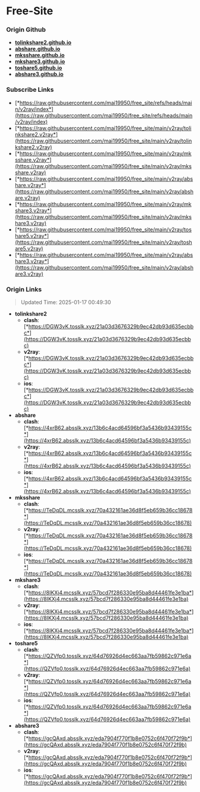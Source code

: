 # Free-Site

### Origin Github

- [**tolinkshare2.github.io**](https://github.com/tolinkshare2/tolinkshare2.github.io)
- [**abshare.github.io**](https://github.com/abshare/abshare.github.io)
- [**mksshare.github.io**](https://github.com/mksshare/mksshare.github.io)
- [**mkshare3.github.io**](https://github.com/mkshare3/mkshare3.github.io)
- [**toshare5.github.io**](https://github.com/toshare5/toshare5.github.io)
- [**abshare3.github.io**](https://github.com/abshare3/abshare3.github.io)

### Subscribe Links

- [*https://raw.githubusercontent.com/mai19950/free_site/refs/heads/main/v2ray/index*](https://raw.githubusercontent.com/mai19950/free_site/refs/heads/main/v2ray/index)
- [*https://raw.githubusercontent.com/mai19950/free_site/main/v2ray/tolinkshare2.v2ray*](https://raw.githubusercontent.com/mai19950/free_site/main/v2ray/tolinkshare2.v2ray)
- [*https://raw.githubusercontent.com/mai19950/free_site/main/v2ray/mksshare.v2ray*](https://raw.githubusercontent.com/mai19950/free_site/main/v2ray/mksshare.v2ray)
- [*https://raw.githubusercontent.com/mai19950/free_site/main/v2ray/abshare.v2ray*](https://raw.githubusercontent.com/mai19950/free_site/main/v2ray/abshare.v2ray)
- [*https://raw.githubusercontent.com/mai19950/free_site/main/v2ray/mkshare3.v2ray*](https://raw.githubusercontent.com/mai19950/free_site/main/v2ray/mkshare3.v2ray)
- [*https://raw.githubusercontent.com/mai19950/free_site/main/v2ray/toshare5.v2ray*](https://raw.githubusercontent.com/mai19950/free_site/main/v2ray/toshare5.v2ray)
- [*https://raw.githubusercontent.com/mai19950/free_site/main/v2ray/abshare3.v2ray*](https://raw.githubusercontent.com/mai19950/free_site/main/v2ray/abshare3.v2ray)

### Origin Links

> Updated Time: 2025-01-17 00:49:30

- **tolinkshare2**
  - **clash**: [*https://DGW3vK.tosslk.xyz/21a03d3676329b9ec42db93d635ecbbc*](https://DGW3vK.tosslk.xyz/21a03d3676329b9ec42db93d635ecbbc)
  - **v2ray**: [*https://DGW3vK.tosslk.xyz/21a03d3676329b9ec42db93d635ecbbc*](https://DGW3vK.tosslk.xyz/21a03d3676329b9ec42db93d635ecbbc)
  - **ios**: [*https://DGW3vK.tosslk.xyz/21a03d3676329b9ec42db93d635ecbbc*](https://DGW3vK.tosslk.xyz/21a03d3676329b9ec42db93d635ecbbc)
- **abshare**
  - **clash**: [*https://4xrB62.absslk.xyz/13b6c4acd64596bf3a5436b93439155c*](https://4xrB62.absslk.xyz/13b6c4acd64596bf3a5436b93439155c)
  - **v2ray**: [*https://4xrB62.absslk.xyz/13b6c4acd64596bf3a5436b93439155c*](https://4xrB62.absslk.xyz/13b6c4acd64596bf3a5436b93439155c)
  - **ios**: [*https://4xrB62.absslk.xyz/13b6c4acd64596bf3a5436b93439155c*](https://4xrB62.absslk.xyz/13b6c4acd64596bf3a5436b93439155c)
- **mksshare**
  - **clash**: [*https://TeDqDL.mcsslk.xyz/70a432161ae36d8f5eb659b36cc18678*](https://TeDqDL.mcsslk.xyz/70a432161ae36d8f5eb659b36cc18678)
  - **v2ray**: [*https://TeDqDL.mcsslk.xyz/70a432161ae36d8f5eb659b36cc18678*](https://TeDqDL.mcsslk.xyz/70a432161ae36d8f5eb659b36cc18678)
  - **ios**: [*https://TeDqDL.mcsslk.xyz/70a432161ae36d8f5eb659b36cc18678*](https://TeDqDL.mcsslk.xyz/70a432161ae36d8f5eb659b36cc18678)
- **mkshare3**
  - **clash**: [*https://8IKXj4.mcsslk.xyz/57bcd7f286330e95ba8d44461fe3e1ba*](https://8IKXj4.mcsslk.xyz/57bcd7f286330e95ba8d44461fe3e1ba)
  - **v2ray**: [*https://8IKXj4.mcsslk.xyz/57bcd7f286330e95ba8d44461fe3e1ba*](https://8IKXj4.mcsslk.xyz/57bcd7f286330e95ba8d44461fe3e1ba)
  - **ios**: [*https://8IKXj4.mcsslk.xyz/57bcd7f286330e95ba8d44461fe3e1ba*](https://8IKXj4.mcsslk.xyz/57bcd7f286330e95ba8d44461fe3e1ba)
- **toshare5**
  - **clash**: [*https://QZVfp0.tosslk.xyz/64d76926d4ec663aa7fb59862c971e6a*](https://QZVfp0.tosslk.xyz/64d76926d4ec663aa7fb59862c971e6a)
  - **v2ray**: [*https://QZVfp0.tosslk.xyz/64d76926d4ec663aa7fb59862c971e6a*](https://QZVfp0.tosslk.xyz/64d76926d4ec663aa7fb59862c971e6a)
  - **ios**: [*https://QZVfp0.tosslk.xyz/64d76926d4ec663aa7fb59862c971e6a*](https://QZVfp0.tosslk.xyz/64d76926d4ec663aa7fb59862c971e6a)
- **abshare3**
  - **clash**: [*https://gcQAxd.absslk.xyz/eda7904f770f1b8e0752c6f470f72f9b*](https://gcQAxd.absslk.xyz/eda7904f770f1b8e0752c6f470f72f9b)
  - **v2ray**: [*https://gcQAxd.absslk.xyz/eda7904f770f1b8e0752c6f470f72f9b*](https://gcQAxd.absslk.xyz/eda7904f770f1b8e0752c6f470f72f9b)
  - **ios**: [*https://gcQAxd.absslk.xyz/eda7904f770f1b8e0752c6f470f72f9b*](https://gcQAxd.absslk.xyz/eda7904f770f1b8e0752c6f470f72f9b)
